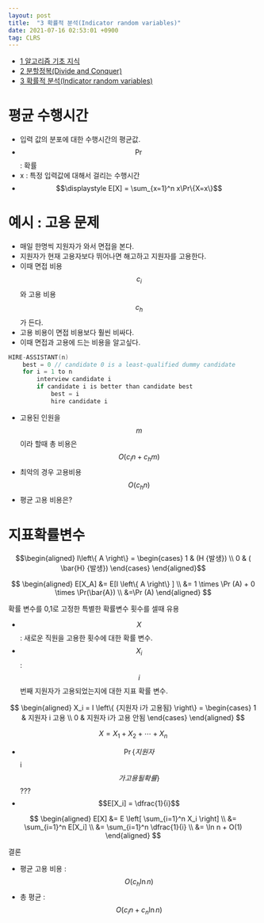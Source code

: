 ```yaml
---
layout: post
title:  "3 확률적 분석(Indicator random variables)"
date: 2021-07-16 02:53:01 +0900
tag: CLRS
---
```


- [1 알고리즘 기초 지식](https://eeeuns.github.io/2021/07/13/alg/)
- [2 분할정복(Divide and Conquer)](https://eeeuns.github.io/2021/07/15/divide-and-conquer/)
- [3 확률적 분석(Indicator random variables)](https://eeeuns.github.io/2021/07/15/indicator-random-variables/)

# 평균 수행시간
    
- 입력 값의 분포에 대한 수행시간의 평균값.
- $$\Pr$$ : 확률
- x : 특정 입력값에 대해서 걸리는 수행시간
- $$\displaystyle E[X] = \sum_{x=1}^n x\Pr\{X=x\}$$



# 예시 : 고용 문제
- 매일 한명씩 지원자가 와서 면접을 본다. 
- 지원자가 현재 고용자보다 뛰어나면 해고하고 지원자를 고용한다.
- 이때 면접 비용 $$c_i$$와 고용 비용 $$c_h$$가 든다.
- 고용 비용이 면접 비용보다 훨씬 비싸다.
- 이때 면접과 고용에 드는 비용을 알고싶다.


```c++
HIRE-ASSISTANT(n)
    best = 0 // candidate 0 is a least-qualified dummy candidate
    for i = 1 to n
        interview candidate i
        if candidate i is better than candidate best
            best = i
            hire candidate i
```    

- 고용된 인원을 $$m$$이라 할때 총 비용은 $$O(c_in + c_hm)$$
- 최악의 경우 고용비용
    $$O(c_hn)$$
- 평균 고용 비용은?



# 지표확률변수



$$\begin{aligned}
    I\left\{ A \right\} =  
\begin{cases}
    1 &    (H {발생}) \\
    0 & ( \bar{H} {발생})
\end{cases}    \end{aligned}$$

$$
    \begin{aligned}
        E[X_A] &=  E[I \left\{ A \right\} ] \\
        &= 1 \times \Pr (A) + 0 \times \Pr(\bar{A}) \\
        &=\Pr (A)     
    \end{aligned}
$$

확률 변수를 0,1로 고정한 특별한 확률변수 횟수를 셀때 유용

- $$X$$ : 새로운 직원을 고용한 횟수에 대한 확률 변수.
- $$X_i$$ : $$i$$번째 지원자가 고용되었는지에 대한 지표 확률 변수.


$$
\begin{aligned}
X_i = I \left\{ {지원자 i가 고용됨} \right\} =
    \begin{cases}
        1 & 지원자 i 고용 \\
        0 & 지원자 i가 고용 안됨 
    \end{cases}    
\end{aligned}
$$  

$$X = X_1 + X_2 + \cdots + X_n$$


- $$\Pr\{지원자 $$i$$가 고용될 확률\}$$ ???
- $$E[X_i] = \dfrac{1}{i}$$


$$
    \begin{aligned}  
        E[X] &= E \left[  \sum_{i=1}^n X_i  \right] \\ 
        &= \sum_{i=1}^n E[X_i] \\ 
        &= \sum_{i=1}^n \dfrac{1}{i} \\ 
        &= \ln n + O(1)
    \end{aligned}
$$

결론
- 평균 고용 비용 : $$O(c_h \ln n)$$
- 총 평균 : $$O(c_in + c_n \ln n)$$
